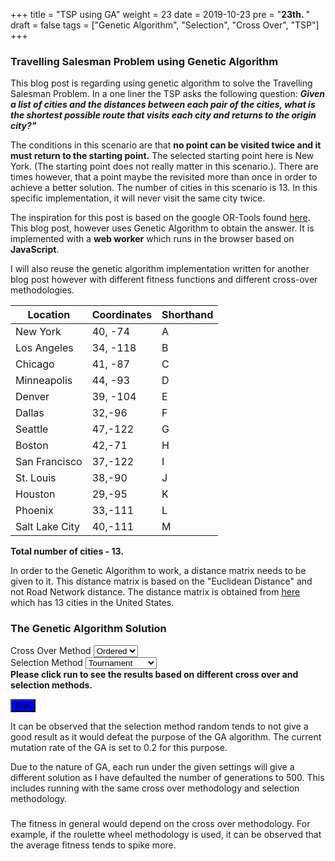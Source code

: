 +++
title = "TSP using GA"
weight = 23
date = 2019-10-23
pre = "<b>23th. </b>"
draft = false
tags = ["Genetic Algorithm", "Selection", "Cross Over", "TSP"]
+++

<link rel="stylesheet" href="//cdn.jsdelivr.net/chartist.js/latest/chartist.min.css">
<script src="//cdn.jsdelivr.net/chartist.js/latest/chartist.min.js"></script>
<script src="https://cdn.jsdelivr.net/npm/chartist-plugin-pointlabels@0.0.6/dist/chartist-plugin-pointlabels.min.js"></script>
<script src="https://cdnjs.cloudflare.com/ajax/libs/chartist-plugin-legend/0.6.2/chartist-plugin-legend.min.js"></script>

<div id="cities" class="ct-perfect-fourth"></div>

### Travelling Salesman Problem using Genetic Algorithm

This blog post is regarding using genetic algorithm to solve the Travelling Salesman Problem. In a one liner the TSP asks the following question: **_Given a list of cities and the distances between each pair of the cities, what is the shortest possible route that visits each city and returns to the origin city?"_**

The conditions in this scenario are that **no point can be visited twice and it must return to the starting point.** The selected starting point here is New York. (The starting point does not really matter in this scenario.). There are times however, that a point maybe the revisited more than once in order to achieve a better solution. The number of cities in this scenario is 13. In this specific implementation, it will never visit the same city twice.

The inspiration for this post is based on the google OR-Tools found [here](https://developers.google.com/optimization/routing/tsp). This blog post, however uses Genetic Algorithm to obtain the answer. It is implemented with a **web worker** which runs in the browser based on **JavaScript**.

I will also reuse the genetic algorithm implementation written for another blog post however with different fitness functions and different cross-over methodologies.

| Location       | Coordinates | Shorthand |
| -------------- | ----------- | --------- |
| New York       | 40, -74     | A         |
| Los Angeles    | 34, -118    | B         |
| Chicago        | 41, -87     | C         |
| Minneapolis    | 44, -93     | D         |
| Denver         | 39, -104    | E         |
| Dallas         | 32,-96      | F         |
| Seattle        | 47,-122     | G         |
| Boston         | 42,-71      | H         |
| San Francisco  | 37,-122     | I         |
| St. Louis      | 38,-90      | J         |
| Houston        | 29,-95      | K         |
| Phoenix        | 33,-111     | L         |
| Salt Lake City | 40,-111     | M         |

**Total number of cities - 13.**

In order to the Genetic Algorithm to work, a distance matrix needs to be given to it. This distance matrix is based on the "Euclidean Distance" and not Road Network distance. The distance matrix is obtained from [here](https://developers.google.com/optimization/routing/tsp) which has 13 cities in the United States.

<!-- ### The Distance Matrix

The distance matrix here is obtained by calculating the distance between each point.

| Location | A    | B    | C    | D    | E    | F    | G    | H    | I    | J    | K    | L    | M    |
| -------- | ---- | ---- | ---- | ---- | ---- | ---- | ---- | ---- | ---- | ---- | ---- | ---- | ---- |
| A        | 0    | 2451 | 713  | 1018 | 1631 | 1374 | 2408 | 213  | 2571 | 875  | 1420 | 2145 | 1972 |
| B        | 2451 | 0    | 1745 | 1524 | 831  | 1240 | 959  | 2596 | 403  | 1589 | 1374 | 357  | 579  |
| C        | 713  | 1745 | 0    | 355  | 920  | 803  | 1737 | 851  | 1858 | 262  | 940  | 1453 | 1260 |
| D        | 1018 | 1524 | 355  | 0    | 700  | 862  | 1395 | 1123 | 1584 | 466  | 1056 | 1280 | 987  |
| E        | 1631 | 831  | 920  | 700  | 0    | 663  | 1021 | 1769 | 949  | 796  | 879  | 586  | 371  |
| F        | 1374 | 1240 | 803  | 862  | 663  | 0    | 1681 | 1551 | 1765 | 547  | 225  | 887  | 999  |
| G        | 2408 | 959  | 1737 | 1395 | 1021 | 1681 | 0    | 2493 | 678  | 1724 | 1891 | 1114 | 701  |
| H        | 213  | 2596 | 851  | 1123 | 1769 | 1551 | 2493 | 0    | 2699 | 1038 | 1605 | 2300 | 2099 |
| I        | 2571 | 403  | 1858 | 1584 | 949  | 1765 | 678  | 2699 | 0    | 1744 | 1645 | 653  | 600  |
| J        | 875  | 1589 | 262  | 466  | 796  | 547  | 1724 | 1038 | 1744 | 0    | 679  | 1272 | 1162 |
| K        | 1420 | 1374 | 940  | 1056 | 879  | 225  | 1891 | 1605 | 1645 | 679  | 0    | 1017 | 1200 |
| L        | 2145 | 357  | 1453 | 1280 | 586  | 887  | 1114 | 2300 | 653  | 1272 | 1017 | 0    | 504  |
| M        | 1972 | 579  | 1260 | 987  | 371  | 999  | 701  | 2099 | 600  | 1162 | 1200 | 504  | 0    | -->

### The Genetic Algorithm Solution

<div class="row">
  <div class="columnOne">
    <div>
      <label for="crossOver">Cross Over Method</label> 
        <select id="crossOverMethod"  class="select-css">
        <option value="ordered">Ordered</option>
        <option value="pmx">PMX</option>
        </select>
    </div>
    <div>
      <label for="selection">Selection Method</label> 
      <select id="selectionMethod"  class="select-css">
        <option value="tournament">Tournament</option>
        <option value="random">Random</option>
        <option value="rank">Rank</option>
        <option value="rouletteWheel">Roulette Wheel</option>
      </select>
    </div>
    <strong>Please click run to see the results based on different cross over and selection methods.</strong>
    <p></p>
    <button type="button" id="run" class="hvr-sweep-to-right">Run</button>
    <p>It can be observed that the selection method random tends to not give a good result as it would defeat the purpose of the GA algorithm. The current mutation rate of the GA is set to 0.2 for this purpose.<p>
    <p>Due to the nature of GA, each run under the given settings will give a different solution as I have defaulted the number of generations to 500. This includes running with the same cross over methodology and selection methodology.</p>
  </div>  
  <div>
    <div class="columnTwo">
    <h3 style="text-align:center" id="chart-title"></h3>
      <div class="ct-chart ct-perfect-fourth"></div>
    </div>
  </div>
</div>

<div class="row">
  <div class="columnOne">
    <div>
      <p>The fitness in general would depend on the cross over methodology. For example, if the roulette wheel methodology is used, it can be observed that the average fitness tends to spike more.<p>
    </div>
  </div>
  <div>
  <div class="columnTwo">
    <h5 style="text-align:center" id="summary-chart"></h5>
    <div id="" class="summary-chart ct-perfect-fourth">
    </div>
  </div>
  </div>
</div>

<script>

var defaultOptions = {
  currency: undefined, //accepts '£', '$', '€', etc.
  //e.g. 4000 => €4,000
  tooltipFnc: undefined, //accepts function
  //build custom tooltip
  transformTooltipTextFnc: undefined, // accepts function
  // transform tooltip text
  class: undefined, // accecpts 'class1', 'class1 class2', etc.
  //adds class(es) to tooltip wrapper
  anchorToPoint: false, //accepts true or false
  //tooltips do not follow mouse movement -- they are anchored to the point / bar.
  appendToBody: false //accepts true or false
  //appends tooltips to body instead of chart container
};

let RAD2DEG = 180 / Math.PI;
let PI_4 = Math.PI / 4;

/* The following functions take or return their results in degrees */

function y2lat(y) { return (Math.atan(Math.exp(y / RAD2DEG)) / PI_4 - 1) * 90; }
function x2lon(x) { return x; }

function lat2y(lat) { return lat }
function lon2y(lon) { return lon; }

// [0,7,2,3,4,12,6,1,11,10,5,9,0] 

new Chartist.Line(".ct-chart",[], {
showLine: true,
axisX: {
  type: Chartist.AutoScaleAxis,
  onlyInteger: true
}
});

new Chartist.Line(".summary-chart",[], {
showLine: true,
axisX: {
  type: Chartist.AutoScaleAxis,
  onlyInteger: true
}
});

const mapLocation = (x, y) => {
  return {
    x: y,
    y: x
  };
};

const locationA = mapLocation(lat2y(40), lon2y(-74) );
const locationB = mapLocation(lat2y(34), lon2y(-118 ));
const locationC = mapLocation(lat2y(41), lon2y(-87) );
const locationD = mapLocation(lat2y(44), lon2y(-93) );
const locationE = mapLocation(lat2y(39), lon2y(-104 ));
const locationF = mapLocation(lat2y(32), lon2y(-96) );
const locationG = mapLocation(lat2y(47), lon2y(-122.33 ));
const locationH = mapLocation(lat2y(42), lon2y(-71) );
const locationI = mapLocation(lat2y(37), lon2y(-122.41 ));
const locationJ = mapLocation(lat2y(38), lon2y(-90) );
const locationK = mapLocation(lat2y(29), lon2y(-95) );
const locationL = mapLocation(lat2y(33), lon2y(-111.07 ));
const locationM = mapLocation(lat2y(40), lon2y(-111.89 ));

const buildSeries = result => {
  let arrayResult = [];
  let array = result.split("");

  //arrayResult.push([locationA, determineLocation(array[1])]);

  for (let index = 1; index < array.length; index++) {
    const element = array[index];
    let inner = [];
    inner.push(determineLocation(array[index]));
    inner.push(determineLocation(array[index - 1]));
    inner.sort((a, b) => a.x - b.x);
    arrayResult.push(inner);
  }

  return arrayResult;
};

const determineLocation = character => {
  let location = undefined;

  switch (character) {
    case "A":
      return locationA;
    case "B":
      return locationB;
    case "C":
      return locationC;
    case "D":
      return locationD;
    case "E":
      return locationE;
    case "F":
      return locationF;
    case "G":
      return locationG;
    case "H":
      return locationH;
    case "I":
      return locationI;
    case "J":
      return locationJ;
    case "K":
      return locationK;
    case "L":
      return locationL;
    case "M":
      return locationM;
  }
};


const button = document.getElementById("run");
const cm = document.getElementById("crossOverMethod");
const sm = document.getElementById("selectionMethod");
const title = document.getElementById("chart-title");
const summary = document.getElementById("summary-chart");


const answerBuilder = {
  labels: [],
  series: buildSeries("AHCDEMGIBLKFJA")
};

// new Chartist.Line("#cities",  
//   answerBuilder, {
//     showLine: true,
//     axisX: {
//       type: Chartist.AutoScaleAxis,
//       onlyInteger: true
//     }
//   });

var defaultOptions = {
  labelClass: 'ct-label',
  labelOffset: {
    x: 0,
    y: -10
  },
  textAnchor: 'middle',
  labelInterpolationFnc: Chartist.noop
};

var chart = new Chartist.Line(
  "#cities",
  answerBuilder,
  {
    showLine: true,
    axisX: {
      type: Chartist.AutoScaleAxis,
      onlyInteger: true
    },
    plugins: [
      Chartist.plugins.ctPointLabels({
        textAnchor: "middle",
        
      })
    ]
  }
);

if (window.Worker) {
  const tspWorker = new Worker("/blog/scripts/tsp-worker.js");

  tspWorker.onmessage = function(e) {
    let result = "A" + e.data[0] + "A";
    //console.log(e.data[1]);
    //console.log(e);

    const seriesBuilder = {
      labels: [],
      series: buildSeries(result)
    };

    title.innerHTML = "Total Distance = " + e.data[1];
    summary.innerHTML = "Average fitness (Blue)/ Best fitness(Red) over Generation";

    //console.log(e.data[2]);

    new Chartist.Line(
      ".ct-chart",
      seriesBuilder,
      {
        showLine: true,
        axisX: {
          type: Chartist.AutoScaleAxis,
          onlyInteger: true
        },
        plugins: [
          Chartist.plugins.ctPointLabels({
            textAnchor: "middle",
            
          })
        ]
      }
    );

    const seriesSummary = {
      labels: e.data[2][0],
      series: [e.data[2][1], e.data[2][2]]
    };


    new Chartist.Line(
      ".summary-chart",
      seriesSummary,
      {
        showLine: true,
        fullWidth: false,
        chartPadding: {
          right: 40
        },
        axisX: {
           
        },
        plugins: [
          Chartist.plugins.ctPointLabels({
            textAnchor: "middle",
          })
        ]
      }
    );
  };

  button.onclick = function() {
    let crossOverMethod = cm.options[cm.selectedIndex].value;
    let selectionMethod = sm.options[sm.selectedIndex].value;
    tspWorker.postMessage([crossOverMethod, selectionMethod]);
  };
}

</script>

<style>

@media only screen and (min-width: 1000px)  {
  .row {
    display: flex !important;
  }
  .column {
    flex: 50% !important;
  }

  .columnOne {
    flex: 30% !important;
  }

  .columnTwo {
    flex: 70% !important;
  }

  .ct-chart, .summary-chart{
    width: 30rem;
  }

  #cities{
    display:block;
    margin: auto;
    width: 40rem;
  }


}

.ct-series-a .ct-line, .ct-point {
  /* Set the colour of this series line */
  stroke: blue;
  /* Control the thikness of your lines */
  stroke-width: 3px;
  /* Create a dashed line with a pattern */
}

  #run{
    background-color: blue !important;
  }

</style>
